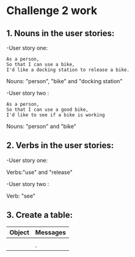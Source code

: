 # Challenge 2 work #

## 1. Nouns in the user stories: ## 
 -User story one:
 ```
 As a person,
So that I can use a bike,
I'd like a docking station to release a bike.
```
Nouns: "person", "bike" and "docking station"
  
 -User story two : 
  ```
  As a person,
So that I can use a good bike,
I'd like to see if a bike is working
```
Nouns: "person" and "bike"


## 2. Verbs in the user stories: ##
-User story one:

Verbs:"use" and "release"

-User story two : 

Verb: "see"


## 3. Create a table: ##

| Object   | Messages   |
|----------|------------|
|          |            |
|          |.           |



